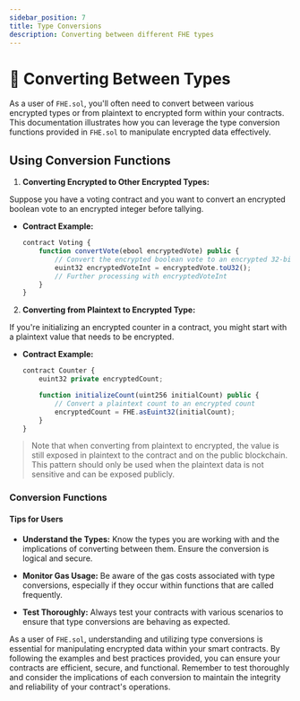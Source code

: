 ```yaml
---
sidebar_position: 7
title: Type Conversions
description: Converting between different FHE types
---
```


# 🧙 Converting Between Types

As a user of `FHE.sol`, you'll often need to convert between various encrypted types or from plaintext to encrypted form within your contracts. This documentation illustrates how you can leverage the type conversion functions provided in `FHE.sol` to manipulate encrypted data effectively.

## Using Conversion Functions

1. **Converting Encrypted to Other Encrypted Types:**

Suppose you have a voting contract and you want to convert an encrypted boolean vote to an encrypted integer before tallying.

- **Contract Example:**
    ```Javascript
    contract Voting { 
        function convertVote(ebool encryptedVote) public {
            // Convert the encrypted boolean vote to an encrypted 32-bit integer
            euint32 encryptedVoteInt = encryptedVote.toU32();
            // Further processing with encryptedVoteInt
        }
    }
    ```

2. **Converting from Plaintext to Encrypted Type:**

If you're initializing an encrypted counter in a contract, you might start with a plaintext value that needs to be encrypted.

- **Contract Example:**
    ```Javascript
    contract Counter {
        euint32 private encryptedCount;

        function initializeCount(uint256 initialCount) public {
            // Convert a plaintext count to an encrypted count
            encryptedCount = FHE.asEuint32(initialCount);
        }
    }
    ```

> Note that when converting from plaintext to encrypted, the value is still exposed in plaintext to the contract and on the public blockchain.
> This pattern should only be used when the plaintext data is not sensitive and can be exposed publicly.

### Conversion Functions

#### Tips for Users

- **Understand the Types:** Know the types you are working with and the implications of converting between them. Ensure the conversion is logical and secure.

- **Monitor Gas Usage:** Be aware of the gas costs associated with type conversions, especially if they occur within functions that are called frequently.

- **Test Thoroughly:** Always test your contracts with various scenarios to ensure that type conversions are behaving as expected.

As a user of `FHE.sol`, understanding and utilizing type conversions is essential for manipulating encrypted data within your smart contracts. By following the examples and best practices provided, you can ensure your contracts are efficient, secure, and functional. Remember to test thoroughly and consider the implications of each conversion to maintain the integrity and reliability of your contract's operations.

